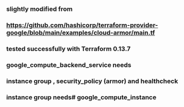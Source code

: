 


###  slightly modified from
###  https://github.com/hashicorp/terraform-provider-google/blob/main/examples/cloud-armor/main.tf
###  tested successfully with Terraform 0.13.7



### google_compute_backend_service needs
###    instance group , security_policy (armor) and healthcheck
###       instance group needs#       google_compute_instance
